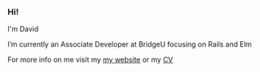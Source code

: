 ### Hi!

I'm David

I’m currently an Associate Developer at BridgeU focusing on Rails and Elm

For more info on me visit my [my website](https://dm-portfolio.netlify.app/) or my [CV](https://github.com/dm-devtech/CV)
